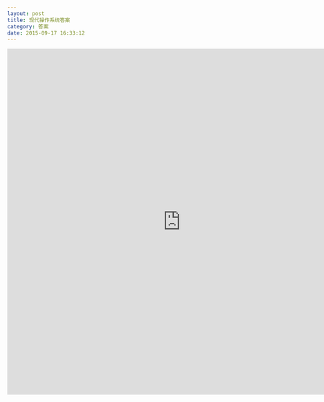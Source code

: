 ```yaml
---
layout: post
title: 现代操作系统答案
category: 答案
date: 2015-09-17 16:33:12
---
```


<!-- more -->
<iframe style="height: 600pt;width:600pt;" class='preview-iframe' scrolling='no' frameborder='0' src='http://download.csdn.net/source/preview/5573083/384e5d88b2492c0e0dea104703f23fbd' ></iframe>
